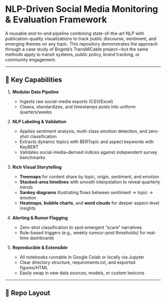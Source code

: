 # NLP-Driven Social Media Monitoring & Evaluation Framework

A reusable end-to-end pipeline combining state-of-the-art NLP with publication-quality visualizations to track public discourse, sentiment, and emerging themes on any topic. This repository demonstrates the approach through a case study of Bogotá’s TransMiCable project—but the same methods apply to transit systems, public policy, brand tracking, or community engagement.

---

## 🚀 Key Capabilities

1. **Modular Data Pipeline**  
   - Ingests raw social-media exports (CSV/Excel)  
   - Cleans, standardizes, and timestamps posts into uniform quarters/weeks  

2. **NLP Labeling & Validation**  
   - Applies sentiment analysis, multi-class emotion detection, and zero-shot classification  
   - Extracts dynamic topics with BERTopic and aspect keywords with KeyBERT  
   - Validates social-media–derived indices against independent survey benchmarks  

3. **Rich Visual Storytelling**  
   - **Treemaps** for content share by topic, origin, sentiment, and emotion  
   - **Stacked-area timelines** with smooth interpolation to reveal quarterly trends  
   - **Sankey diagrams** illustrating flows between sentiment → topic → emotion  
   - **Heatmaps**, **bubble charts**, and **word clouds** for deeper aspect-level insights  

4. **Alerting & Rumor Flagging**  
   - Zero-shot classification to spot emergent “scare” narratives  
   - Rule-based triggers (e.g., weekly rumour-post thresholds) for real-time dashboards  

5. **Reproducible & Extensible**  
   - All notebooks runnable in Google Colab or locally via Jupyter  
   - Clear directory structure, requirements.txt, and exported figures/HTML  
   - Easily swap in new data sources, models, or custom lexicons  

---

## 📂 Repo Layout

